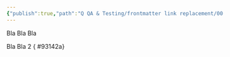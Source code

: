 ```yaml
---
{"publish":true,"path":"Q QA & Testing/frontmatter link replacement/00 File to be linked to.md","permalink":"/q-qa-and-testing/frontmatter-link-replacement/00-file-to-be-linked-to/","PassFrontmatter":true}
---
```


Bla Bla Bla

Bla Bla 2
{ #93142a}
